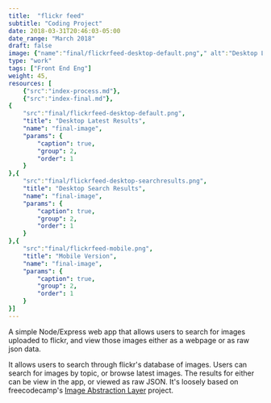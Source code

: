 ```yaml
---
title:  "flickr feed"
subtitle: "Coding Project"
date: 2018-03-31T20:46:03-05:00
date_range: "March 2018"
draft: false
image: {"name":"final/flickrfeed-desktop-default.png"," alt":"Desktop Latest Results"}
type: "work"
tags: ["Front End Eng"]
weight: 45,
resources: [
    {"src":"index-process.md"},
    {"src":"index-final.md"},
{
    "src":"final/flickrfeed-desktop-default.png",
    "title": "Desktop Latest Results",
    "name": "final-image",
    "params": {
        "caption": true,
        "group": 2,
        "order": 1
    }
},{
    "src":"final/flickrfeed-desktop-searchresults.png",
    "title": "Desktop Search Results",
    "name": "final-image",
    "params": {
        "caption": true,
        "group": 2,
        "order": 1
    }
},{
    "src":"final/flickrfeed-mobile.png",
    "title": "Mobile Version",
    "name": "final-image",
    "params": {
        "caption": true,
        "group": 2,
        "order": 1
    }
}]
---
```

A simple Node/Express web app that allows users to search for images uploaded to flickr, and view those images either as a webpage or as raw json data.

It allows users to search through flickr's database of images. Users can search for images by topic, or browse latest images. The results for either can be view in the app, or viewed as raw JSON. It's loosely based on freecodecamp's [Image Abstraction Layer](https://www.freecodecamp.org/challenges/image-search-abstraction-layer) project.